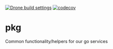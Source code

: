[![Drone build settings](https://drone.packet.net/api/badges/packethost/pkg/status.svg?ref=refs/heads/master "Drone build settings")](https://drone.packet.net/packethost/pkg)
[![codecov](https://codecov.io/gh/packethost/pkg/branch/master/graph/badge.svg?token=ErCO6uOE4T)](https://codecov.io/gh/packethost/pkg)

# pkg
Common functionality/helpers for our go services
